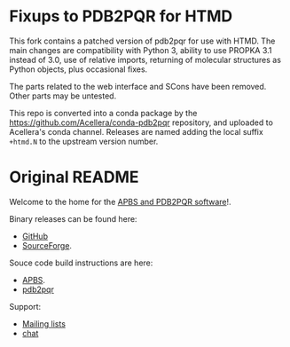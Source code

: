 Fixups to PDB2PQR for HTMD
============

This fork contains a patched version of pdb2pqr for use with HTMD.
The main changes are compatibility with Python 3, ability to use
PROPKA 3.1 instead of 3.0, use of relative imports, returning of
molecular structures as Python objects, plus occasional fixes.

The parts related to the web interface and SCons have been removed.
Other parts may be untested.

This repo is converted into a conda package by the
https://github.com/Acellera/conda-pdb2pqr repository, and uploaded to
Acellera's conda channel. Releases are named adding the local suffix
`+htmd.N` to the upstream version number.


Original README
============

Welcome to the home for the [APBS and PDB2PQR software](http://www.poissonboltzmann.org)!.  

Binary releases can be found here:
* [GitHub](https://github.com/Electrostatics/apbs-pdb2pqr/releases)
* [SourceForge](https://sourceforge.net/projects/apbs/). 

Souce code build instructions are here:
* [APBS](https://github.com/Electrostatics/apbs-pdb2pqr/blob/master/apbs/README.md).
* [pdb2pqr](https://github.com/Electrostatics/apbs-pdb2pqr/blob/master/pdb2pqr/README.md)

Support:
* [Mailing lists](http://www.poissonboltzmann.org/support/home/)
* [chat](https://gitter.im/Electrostatics/help)


